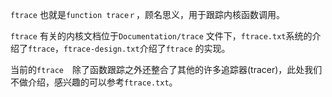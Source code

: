 `ftrace` 也就是`function traceｒ`，顾名思义，用于跟踪内核函数调用。

`ftrace` 有关的内核文档位于`Documentation/trace` 文件下，`ftrace.txt`系统的介绍了`ftrace`，`ftrace-design.txt`介绍了`ftrace` 的实现。

当前的`ftrace`　除了函数跟踪之外还整合了其他的许多追踪器(tracer)，此处我们不做介绍，感兴趣的可以参考`ftrace.txt`。 



## 

